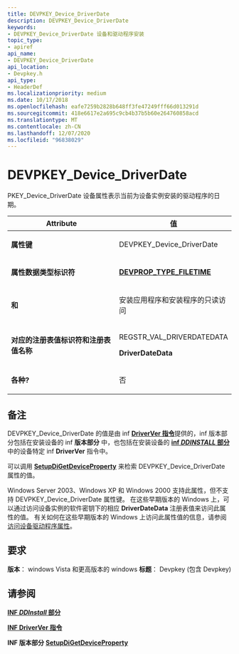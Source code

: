 ```yaml
---
title: DEVPKEY_Device_DriverDate
description: DEVPKEY_Device_DriverDate
keywords:
- DEVPKEY_Device_DriverDate 设备和驱动程序安装
topic_type:
- apiref
api_name:
- DEVPKEY_Device_DriverDate
api_location:
- Devpkey.h
api_type:
- HeaderDef
ms.localizationpriority: medium
ms.date: 10/17/2018
ms.openlocfilehash: eafe7259b2828b648ff3fe47249fff66d013291d
ms.sourcegitcommit: 418e6617e2a695c9cb4b37b5b60e264760858acd
ms.translationtype: MT
ms.contentlocale: zh-CN
ms.lasthandoff: 12/07/2020
ms.locfileid: "96838029"
---
```

# <a name="devpkey_device_driverdate"></a>DEVPKEY_Device_DriverDate


PKEY_Device_DriverDate 设备属性表示当前为设备实例安装的驱动程序的日期。

<table>
<colgroup>
<col width="50%" />
<col width="50%" />
</colgroup>
<thead>
<tr>
<th>Attribute</th>
<th>值</th>
</tr>
</thead>
<tbody>
<tr class="odd">
<td align="left"><p><strong>属性键</strong></p></td>
<td align="left"><p>DEVPKEY_Device_DriverDate</p></td>
</tr>
<tr class="even">
<td align="left"><p><strong>属性数据类型标识符</strong></p></td>
<td align="left"><p><a href="devprop-type-filetime.md" data-raw-source="[&lt;strong&gt;DEVPROP_TYPE_FILETIME&lt;/strong&gt;](devprop-type-filetime.md)"><strong>DEVPROP_TYPE_FILETIME</strong></a></p></td>
</tr>
<tr class="odd">
<td align="left"><p><strong>和</strong></p></td>
<td align="left"><p>安装应用程序和安装程序的只读访问</p></td>
</tr>
<tr class="even">
<td align="left"><p><strong>对应的注册表值标识符和注册表值名称</strong></p></td>
<td align="left"><p>REGSTR_VAL_DRIVERDATEDATA</p>
<p><strong>DriverDateData</strong></p></td>
</tr>
<tr class="odd">
<td align="left"><p><strong>各种?</strong></p></td>
<td align="left"><p>否</p></td>
</tr>
</tbody>
</table>

 

<a name="remarks"></a>备注
-------

DEVPKEY_Device_DriverDate 的值是由 inf [**DriverVer 指令**](./inf-driverver-directive.md)提供的，inf 版本部分包括在安装设备的 inf **版本部分** 中，也包括在安装设备的 [**inf *DDINSTALL* 部分**](./inf-ddinstall-section.md)中的设备特定 inf **DriverVer** 指令中。

可以调用 [**SetupDiGetDeviceProperty**](/windows/win32/api/setupapi/nf-setupapi-setupdigetdevicepropertyw) 来检索 DEVPKEY_Device_DriverDate 属性的值。

Windows Server 2003、Windows XP 和 Windows 2000 支持此属性，但不支持 DEVPKEY_Device_DriverDate 属性键。 在这些早期版本的 Windows 上，可以通过访问设备实例的软件密钥下的相应 **DriverDateData** 注册表值来访问此属性的值。 有关如何在这些早期版本的 Windows 上访问此属性值的信息，请参阅 [访问设备驱动程序属性](./accessing-device-driver-properties.md)。

<a name="requirements"></a>要求
------------

**版本**： windows Vista 和更高版本的 windows **标题**： Devpkey (包含 Devpkey) 


## <a name="see-also"></a>请参阅


[**INF *DDInstall* 部分**](./inf-ddinstall-section.md)

[**INF DriverVer 指令**](./inf-driverver-directive.md)

**INF 版本部分** 
[ **SetupDiGetDeviceProperty**](/windows/win32/api/setupapi/nf-setupapi-setupdigetdevicepropertyw)

 


